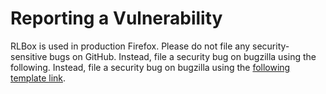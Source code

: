 

# Reporting a Vulnerability

RLBox is used in production Firefox. Please do not file any security-sensitive bugs on GitHub. Instead, file a security bug on bugzilla using the following. Instead, file a security bug on bugzilla using the [following template link](https://bugzilla.mozilla.org/enter_bug.cgi?component=Security%3A%20RLBox&defined_groups=1&groups=core-security&product=Core&bug_type=defect).
